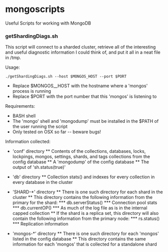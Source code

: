 mongoscripts
============

Useful Scripts for working with MongoDB

### getShardingDiags.sh ###

This script will connect to a sharded cluster, retrieve all of the 
interesting and useful diagnostic information I could think of, and 
put it all in a neat file in /tmp.

Usage:

    ./getShardingDiags.sh --host $MONGOS_HOST --port $PORT 

 * Replace $MONGOS__HOST with the hostname where a 'mongos' process is running
 * Replace $PORT with the port number that this 'mongos' is listening to

Requirements:
       
 * BASH shell
 * The 'mongo' shell and 'mongodump' must be installed in the $PATH of the user running the script
 * Only tested on OSX so far -- beware bugs!

Information collected:
 
 * 'conf' directory
 ** Contents of the collections, databases, locks, lockpings, mongos, settings, shards, and tags collections from the config database
 ** A 'mongodump' of the config database
 ** The output of 'sh.status(true)'

 * 'db' directory
 ** Collection stats() and indexes for every collection in every database in the cluster

 * 'SHARD-*' directory
 ** There is one such directory for each shard in the cluster
 ** This directory contains the following information from the primary for the shard:
 *** db.serverStatus()
 *** Connection pool stats
 *** db.currentOP()
 *** As much of the log file as is in the internal capped collection
 ** If the shard is a replica set, this directory will also contain the following information from the primary node:
 *** rs.status()
 *** Replication information

 * 'mongos-*' directory
 ** There is one such directory for each 'mongos' listed in the config database
 ** This directory contains the same information for each 'mongos' that is collected for a standalone shard

